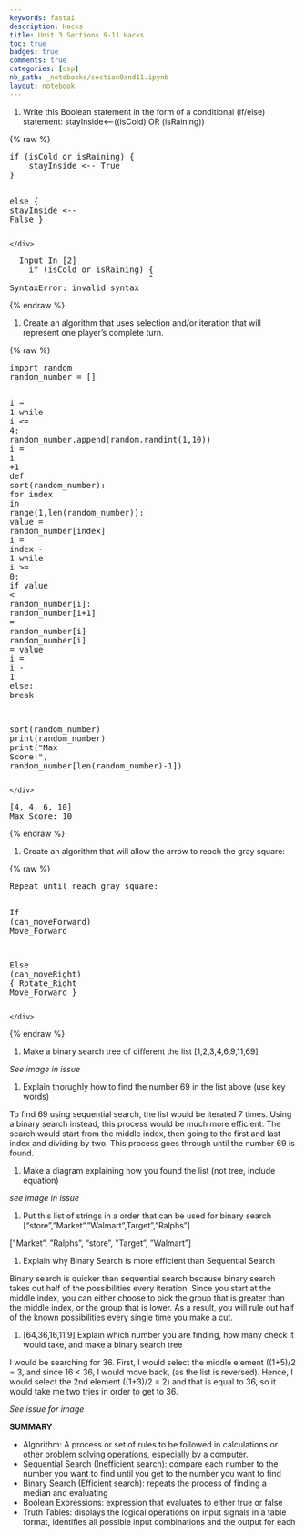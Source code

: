 ```yaml
---
keywords: fastai
description: Hacks
title: Unit 3 Sections 9-11 Hacks
toc: true
badges: true
comments: true
categories: [csp]
nb_path: _notebooks/section9and11.ipynb
layout: notebook
---
```


<!--
#################################################
### THIS FILE WAS AUTOGENERATED! DO NOT EDIT! ###
#################################################
# file to edit: _notebooks/section9and11.ipynb
-->

<div class="container" id="notebook-container">
        
<div class="cell border-box-sizing text_cell rendered"><div class="inner_cell">
<div class="text_cell_render border-box-sizing rendered_html">
<ol>
<li>Write this Boolean statement in the form of a conditional (if/else) statement: stayInside⟵((isCold) OR (isRaining))</li>
</ol>

</div>
</div>
</div>
    {% raw %}
    
<div class="cell border-box-sizing code_cell rendered">
<div class="input">

<div class="inner_cell">
    <div class="input_area">
<div class=" highlight hl-ipython3"><pre><span></span><span class="k">if</span> <span class="p">(</span><span class="n">isCold</span> <span class="ow">or</span> <span class="n">isRaining</span><span class="p">)</span> <span class="p">{</span>
    <span class="n">stayInside</span> <span class="o">&lt;--</span> <span class="kc">True</span>
<span class="p">}</span>

<span class="k">else</span> <span class="p">{</span>
    <span class="n">stayInside</span> <span class="o">&lt;--</span> <span class="kc">False</span>
<span class="p">}</span>
</pre></div>

    </div>
</div>
</div>

<div class="output_wrapper">
<div class="output">

<div class="output_area">

<div class="output_subarea output_text output_error">
<pre>
<span class="ansi-cyan-fg">  Input </span><span class="ansi-green-fg">In [2]</span>
<span class="ansi-red-fg">    if (isCold or isRaining) {</span>
                             ^
<span class="ansi-red-fg">SyntaxError</span><span class="ansi-red-fg">:</span> invalid syntax
</pre>
</div>
</div>

</div>
</div>

</div>
    {% endraw %}

<div class="cell border-box-sizing text_cell rendered"><div class="inner_cell">
<div class="text_cell_render border-box-sizing rendered_html">
<ol>
<li>Create an algorithm that uses selection and/or iteration that will represent one player’s complete turn.</li>
</ol>

</div>
</div>
</div>
    {% raw %}
    
<div class="cell border-box-sizing code_cell rendered">
<div class="input">

<div class="inner_cell">
    <div class="input_area">
<div class=" highlight hl-ipython3"><pre><span></span><span class="kn">import</span> <span class="nn">random</span>
<span class="n">random_number</span> <span class="o">=</span> <span class="p">[]</span>

<span class="n">i</span> <span class="o">=</span> <span class="mi">1</span> 
<span class="k">while</span> <span class="n">i</span> <span class="o">&lt;=</span> <span class="mi">4</span><span class="p">:</span>
    <span class="n">random_number</span><span class="o">.</span><span class="n">append</span><span class="p">(</span><span class="n">random</span><span class="o">.</span><span class="n">randint</span><span class="p">(</span><span class="mi">1</span><span class="p">,</span><span class="mi">10</span><span class="p">))</span>
    <span class="n">i</span> <span class="o">=</span> <span class="n">i</span> <span class="o">+</span><span class="mi">1</span> 
<span class="k">def</span> <span class="nf">sort</span><span class="p">(</span><span class="n">random_number</span><span class="p">):</span>
    <span class="k">for</span> <span class="n">index</span> <span class="ow">in</span> <span class="nb">range</span><span class="p">(</span><span class="mi">1</span><span class="p">,</span><span class="nb">len</span><span class="p">(</span><span class="n">random_number</span><span class="p">)):</span>
        <span class="n">value</span> <span class="o">=</span> <span class="n">random_number</span><span class="p">[</span><span class="n">index</span><span class="p">]</span>
        <span class="n">i</span> <span class="o">=</span> <span class="n">index</span> <span class="o">-</span> <span class="mi">1</span>
        <span class="k">while</span> <span class="n">i</span> <span class="o">&gt;=</span> <span class="mi">0</span><span class="p">:</span>
            <span class="k">if</span> <span class="n">value</span> <span class="o">&lt;</span> <span class="n">random_number</span><span class="p">[</span><span class="n">i</span><span class="p">]:</span>
                <span class="n">random_number</span><span class="p">[</span><span class="n">i</span><span class="o">+</span><span class="mi">1</span><span class="p">]</span> <span class="o">=</span> <span class="n">random_number</span><span class="p">[</span><span class="n">i</span><span class="p">]</span> 
                <span class="n">random_number</span><span class="p">[</span><span class="n">i</span><span class="p">]</span> <span class="o">=</span> <span class="n">value</span> 
                <span class="n">i</span> <span class="o">=</span> <span class="n">i</span> <span class="o">-</span> <span class="mi">1</span>
            <span class="k">else</span><span class="p">:</span>
                <span class="k">break</span>
            
<span class="n">sort</span><span class="p">(</span><span class="n">random_number</span><span class="p">)</span>
<span class="nb">print</span><span class="p">(</span><span class="n">random_number</span><span class="p">)</span>
<span class="nb">print</span><span class="p">(</span><span class="s2">&quot;Max Score:&quot;</span><span class="p">,</span> <span class="n">random_number</span><span class="p">[</span><span class="nb">len</span><span class="p">(</span><span class="n">random_number</span><span class="p">)</span><span class="o">-</span><span class="mi">1</span><span class="p">])</span>
</pre></div>

    </div>
</div>
</div>

<div class="output_wrapper">
<div class="output">

<div class="output_area">

<div class="output_subarea output_stream output_stdout output_text">
<pre>[4, 4, 6, 10]
Max Score: 10
</pre>
</div>
</div>

</div>
</div>

</div>
    {% endraw %}

<div class="cell border-box-sizing text_cell rendered"><div class="inner_cell">
<div class="text_cell_render border-box-sizing rendered_html">
<ol>
<li>Create an algorithm that will allow the arrow to reach the gray square:</li>
</ol>

</div>
</div>
</div>
    {% raw %}
    
<div class="cell border-box-sizing code_cell rendered">
<div class="input">

<div class="inner_cell">
    <div class="input_area">
<div class=" highlight hl-ipython3"><pre><span></span><span class="n">Repeat</span> <span class="n">until</span> <span class="n">reach</span> <span class="n">gray</span> <span class="n">square</span><span class="p">:</span>

<span class="n">If</span> <span class="p">(</span><span class="n">can_moveForward</span><span class="p">)</span> 
    <span class="n">Move_Forward</span>
    
<span class="n">Else</span> <span class="p">(</span><span class="n">can_moveRight</span><span class="p">)</span> <span class="p">{</span>
    <span class="n">Rotate_Right</span>
    <span class="n">Move_Forward</span>
<span class="p">}</span>
</pre></div>

    </div>
</div>
</div>

</div>
    {% endraw %}

<div class="cell border-box-sizing text_cell rendered"><div class="inner_cell">
<div class="text_cell_render border-box-sizing rendered_html">
<ol>
<li>Make a binary search tree of different the list [1,2,3,4,6,9,11,69]</li>
</ol>
<p><em>See image in issue</em></p>

</div>
</div>
</div>
<div class="cell border-box-sizing text_cell rendered"><div class="inner_cell">
<div class="text_cell_render border-box-sizing rendered_html">
<ol>
<li>Explain thorughly how to find the number 69 in the list above (use key words)</li>
</ol>
<p>To find 69 using sequential search, the list would be iterated 7 times. Using a binary search instead, this process would be much more efficient. The search would start from the middle index, then going to the first and last index and dividing by two. This process goes through until the number 69 is found.</p>

</div>
</div>
</div>
<div class="cell border-box-sizing text_cell rendered"><div class="inner_cell">
<div class="text_cell_render border-box-sizing rendered_html">
<ol>
<li>Make a diagram explaining how you found the list (not tree, include equation)</li>
</ol>
<p><em>see image in issue</em></p>

</div>
</div>
</div>
<div class="cell border-box-sizing text_cell rendered"><div class="inner_cell">
<div class="text_cell_render border-box-sizing rendered_html">
<ol>
<li>Put this list of strings in a order that can be used for binary search [“store”,”Market”,”Walmart”,Target”,”Ralphs”]</li>
</ol>
<p>["Market”, ”Ralphs”, “store”, "Target”, ”Walmart”]</p>

</div>
</div>
</div>
<div class="cell border-box-sizing text_cell rendered"><div class="inner_cell">
<div class="text_cell_render border-box-sizing rendered_html">
<ol>
<li>Explain why Binary Search is more efficient than Sequential Search</li>
</ol>
<p>Binary search is quicker than sequential search because binary search takes out half of the possibilities every iteration. Since you start at the middle index, you can either choose to pick the group that is greater than the middle index, or the group that is lower. As a result, you will rule out half of the known possibilities every single time you make a cut.</p>

</div>
</div>
</div>
<div class="cell border-box-sizing text_cell rendered"><div class="inner_cell">
<div class="text_cell_render border-box-sizing rendered_html">
<ol>
<li>[64,36,16,11,9] Explain which number you are finding, how many check it would take, and make a binary search tree</li>
</ol>
<p>I would be searching for 36. First, I would select the middle element ((1+5)/2 = 3, and since 16 &lt; 36,  I would move back, (as the list is reversed). Hence, I would select the 2nd element ((1+3)/2 = 2) and that is equal to 36, so it would take me two tries in order to get to 36.</p>
<p><em>See issue for image</em></p>

</div>
</div>
</div>
<div class="cell border-box-sizing text_cell rendered"><div class="inner_cell">
<div class="text_cell_render border-box-sizing rendered_html">
<p><strong>SUMMARY</strong></p>
<ul>
<li>Algorithm: A process or set of rules to be followed in calculations or other problem solving operations, especially by a computer.</li>
<li>Sequential Search (Inefficient search): compare each number to the number you want to find until you get to the number you want to find</li>
<li>Binary Search (Efficient search): repeats the process of finding a median and evaluating</li>
<li>Boolean Expressions: expression that evaluates to either true or false</li>
<li>Truth Tables: displays the logical operations on input signals in a table format, identifies all possible input combinations and the output for each</li>
</ul>

</div>
</div>
</div>
</div>
 

